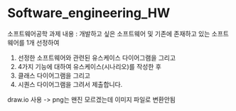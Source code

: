 # Software_engineering_HW

소프트웨어공학 과제 내용 :
개발하고 싶은 소프트웨어 및 기존에 존재하고 있는 소프트웨어를 1개 선정하여
1. 선정한 소프트웨어와 관련된 유스케이스 다이어그램을 그리고
2. 4가지 기능에 대하여 유스케이스(시나리오)를 작성한 후
3. 클래스 다이어그램을 그리고
4. 시퀀스 다이어그램을 그려서 제출합니다.

draw.io 사용 -> png는 왠진 모르겠는데 이미지 파일로 변환안됨
